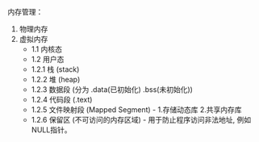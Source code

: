 内存管理：
1. 物理内存
2. 虚拟内存
    - 1.1 内核态
    - 1.2 用户态
     - 1.2.1 栈 (stack)
     - 1.2.2 堆 (heap)
     - 1.2.3 数据段 (分为 .data(已初始化) .bss(未初始化))
     - 1.2.4 代码段 (.text)
     - 1.2.5 文件映射段 (Mapped Segment) - 1.存储动态库 2.共享内存库
     - 1.2.6 保留区 (不可访问的内存区域) - 用于防止程序访问非法地址, 例如NULL指针。
